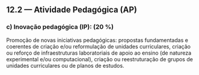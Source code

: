 ## 12.2 — Atividade Pedagógica (AP)

### c) Inovação pedagógica (IP): (20 %)

Promoção de novas iniciativas pedagógicas: propostas fundamentadas e coerentes de
criação e/ou reformulação de unidades curriculares, criação ou reforço de infraestruturas
laboratoriais de apoio ao ensino (de natureza experimental e/ou computacional), criação ou
 reestruturação de grupos de unidades curriculares ou de planos de estudos.
 